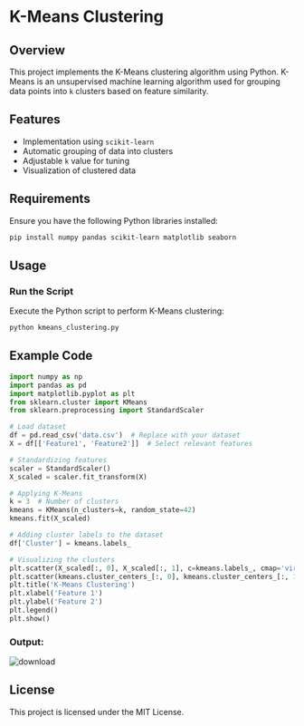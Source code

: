 # K-Means Clustering


## Overview
This project implements the K-Means clustering algorithm using Python. K-Means is an unsupervised machine learning algorithm used for grouping data points into `k` clusters based on feature similarity.

## Features
- Implementation using `scikit-learn`
- Automatic grouping of data into clusters
- Adjustable `k` value for tuning
- Visualization of clustered data

## Requirements
Ensure you have the following Python libraries installed:

```sh
pip install numpy pandas scikit-learn matplotlib seaborn
```

## Usage
### Run the Script
Execute the Python script to perform K-Means clustering:

```sh
python kmeans_clustering.py
```

## Example Code
```python
import numpy as np
import pandas as pd
import matplotlib.pyplot as plt
from sklearn.cluster import KMeans
from sklearn.preprocessing import StandardScaler

# Load dataset
df = pd.read_csv('data.csv')  # Replace with your dataset
X = df[['Feature1', 'Feature2']]  # Select relevant features

# Standardizing features
scaler = StandardScaler()
X_scaled = scaler.fit_transform(X)

# Applying K-Means
k = 3  # Number of clusters
kmeans = KMeans(n_clusters=k, random_state=42)
kmeans.fit(X_scaled)

# Adding cluster labels to the dataset
df['Cluster'] = kmeans.labels_

# Visualizing the clusters
plt.scatter(X_scaled[:, 0], X_scaled[:, 1], c=kmeans.labels_, cmap='viridis', edgecolors='k')
plt.scatter(kmeans.cluster_centers_[:, 0], kmeans.cluster_centers_[:, 1], s=300, c='red', marker='X', label='Centroids')
plt.title('K-Means Clustering')
plt.xlabel('Feature 1')
plt.ylabel('Feature 2')
plt.legend()
plt.show()
```

### Output:
 ![download](https://github.com/user-attachments/assets/0947376b-45ed-4699-9c69-1a7888088947)





## License
This project is licensed under the MIT License.

